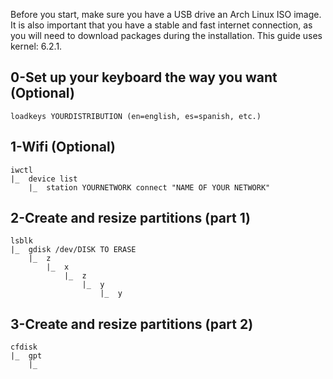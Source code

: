 Before you start, make sure you have a USB drive an Arch Linux ISO image. It is also important that you have a stable and fast internet connection, as you will need to download packages during the installation. This guide uses kernel: 6.2.1.

##  0-Set up your keyboard the way you want (Optional)
```
loadkeys YOURDISTRIBUTION (en=english, es=spanish, etc.)
```

##  1-Wifi (Optional)
```
iwctl
|_  device list
    |_  station YOURNETWORK connect "NAME OF YOUR NETWORK"
```

##  2-Create and resize partitions (part 1)
```
lsblk
|_  gdisk /dev/DISK TO ERASE
    |_  z
        |_  x
            |_  z
                |_  y
                    |_  y
```

##  3-Create and resize partitions (part 2)
```
cfdisk
|_  gpt
    |_  
```
